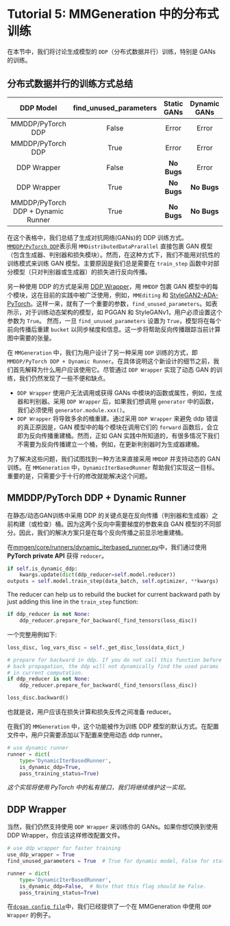 # Tutorial 5: MMGeneration 中的分布式训练

在本节中，我们将讨论生成模型的 `DDP`（分布式数据并行）训练，特别是 GANs 的训练。

## 分布式数据并行的训练方式总结

|             DDP Model              | find_unused_parameters | Static GANs | Dynamic GANs |
| :--------------------------------: | :--------------------: | :---------: | :----------: |
|         MMDDP/PyTorch DDP          |         False          |    Error    |    Error     |
|         MMDDP/PyTorch DDP          |          True          |    Error    |    Error     |
|            DDP Wrapper             |         False          | **No Bugs** |    Error     |
|            DDP Wrapper             |          True          | **No Bugs** | **No Bugs**  |
| MMDDP/PyTorch DDP + Dynamic Runner |          True          | **No Bugs** | **No Bugs**  |

在这个表格中，我们总结了生成对抗网络(GANs)的 DDP 训练方式。[`MMDDP/PyTorch DDP`](https://github.com/open-mmlab/mmcv/blob/master/mmcv/parallel/distributed.py)表示用 `MMDistributedDataPrarallel` 直接包裹 GAN 模型（包含生成器、判别器和损失模块）。然而，在这种方式下，我们不能用对抗性的训练模式来训练 GAN 模型。主要原因是我们总是需要在 `train_step` 函数中对部分模型（只对判别器或生成器）的损失进行反向传播。

另一种使用 DDP 的方式是采用 [DDP Wrapper](https://github.com/open-mmlab/mmgeneration/tree/master/mmgen/core/ddp_wrapper.py)，用 `MMDDP` 包裹 GAN 模型中的每个模块，这在目前的实践中被广泛使用，例如，`MMEditing` 和 [StyleGAN2-ADA-PyTorch](https://github.com/NVlabs/stylegan2-ada-pytorch)。这样一来，就有了一个重要的参数，`find_unused_parameters`。如表所示，对于训练动态架构的模型，如 PGGAN 和 StyleGANv1，用户必须设置这个参数为 `True`。 然而，一旦 `find_unused_parameters` 设置为 `True`，模型将在每个前向传播后重建 `bucket` 以同步梯度和信息。这一步将帮助反向传播跟踪当前计算图中需要的张量。

在 `MMGeneration` 中，我们为用户设计了另一种采用 `DDP` 训练的方式，即 `MMDDP/PyTorch DDP + Dynamic Runner`。在具体说明这个新设计的细节之前，我们首先解释为什么用户应该使用它。尽管通过 `DDP Wrapper` 实现了动态 GAN 的训练，我们仍然发现了一些不便和缺点。

- `DDP Wrapper` 使用户无法调用或获得 GANs 中模块的函数或属性，例如，生成器和判别器。采用 `DDP Wrapper` 后，如果我们想调用 `generator` 中的函数，我们必须使用 `generator.module.xxx()`。
- `DDP Wrapper` 将导致多余的桶重建。通过采用 `DDP Wrapper` 来避免 ddp 错误的真正原因是，GAN 模型中的每个模块在调用它们的 `forward` 函数后，会立即为反向传播重建桶。然而，正如 GAN 实践中所知道的，有很多情况下我们不需要为反向传播建立一个桶，例如，在更新判别器时为生成器建桶。

为了解决这些问题，我们试图找到一种方法来直接采用 `MMDDP` 并支持动态的 GAN 训练。在 `MMGeneration` 中，`DynamicIterBasedRunner` 帮助我们实现这一目标。重要的是，只需要少于十行的修改就能解决这个问题。

## MMDDP/PyTorch DDP + Dynamic Runner

在静态/动态GAN训练中采用 DDP 的关键点是在反向传播（判别器和生成器）之前构建（或检查）桶。因为这两个反向中需要梯度的参数来自 GAN 模型的不同部分。因此，我们的解决方案只是在每个反向传播之前显示地重建桶。

在[mmgen/core/runners/dynamic_iterbased_runner.py](https://github.com/open-mmlab/mmgeneration/tree/master/mmgen/core/runners/dynamic_iterbased_runner.py)中，我们通过使用 **PyTorch private API** 获得 `reducer`。

```python
if self.is_dynamic_ddp:
    kwargs.update(dict(ddp_reducer=self.model.reducer))
outputs = self.model.train_step(data_batch, self.optimizer, **kwargs)
```
The reducer can help us to rebuild the bucket for current backward path by just adding this line in the `train_step` function:

```python
if ddp_reducer is not None:
    ddp_reducer.prepare_for_backward(_find_tensors(loss_disc))
```

一个完整用例如下:

```python
loss_disc, log_vars_disc = self._get_disc_loss(data_dict_)

# prepare for backward in ddp. If you do not call this function before
# back propagation, the ddp will not dynamically find the used params
# in current computation.
if ddp_reducer is not None:
    ddp_reducer.prepare_for_backward(_find_tensors(loss_disc))

loss_disc.backward()
```
也就是说，用户应该在损失计算和损失反传之间准备 reducer。

在我们的 `MMGeneration` 中，这个功能被作为训练 DDP 模型的默认方式。在配置文件中，用户只需要添加以下配置来使用动态 ddp runner。

```python
# use dynamic runner
runner = dict(
    type='DynamicIterBasedRunner',
    is_dynamic_ddp=True,
    pass_training_status=True)
```

*这个实现将使用 PyTorch 中的私有接口，我们将继续维护这一实现。*



## DDP Wrapper

当然，我们仍然支持使用 `DDP Wrapper` 来训练你的 GANs。如果你想切换到使用 DDP Wrapper，你应该这样修改配置文件。

```python
# use ddp wrapper for faster training
use_ddp_wrapper = True
find_unused_parameters = True  # True for dynamic model, False for static model

runner = dict(
    type='DynamicIterBasedRunner',
    is_dynamic_ddp=False,  # Note that this flag should be False.
    pass_training_status=True)
```

在[`dcgan config file`](https://github.com/open-mmlab/mmgeneration/tree/master/configs/dcgan/dcgan_celeba-cropped_64_b128x1_300k.py)中，我们已经提供了一个在 MMGeneration 中使用 `DDP Wrapper` 的例子。
